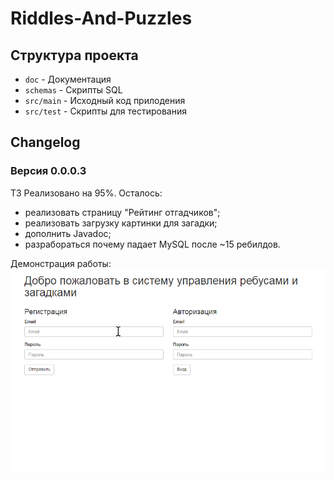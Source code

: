 # Riddles-And-Puzzles

## Структура проекта
- `doc` - Документация
- `schemas` - Скрипты SQL
- `src/main` - Исходный код прилодения
- `src/test` - Скрипты для тестирования

## Changelog

### Версия 0.0.0.3

ТЗ Реализовано на 95%.
Осталось:

- реализовать страницу "Рейтинг отгадчиков";
- реализовать загрузку картинки для загадки;
- дополнить Javadoc;
- разрабораться почему падает MySQL после ~15 ребилдов.

Демонстрация работы:
![image](doc/intro0003.gif)